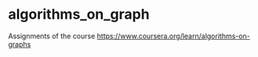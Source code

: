 # algorithms_on_graph
Assignments of the course https://www.coursera.org/learn/algorithms-on-graphs
